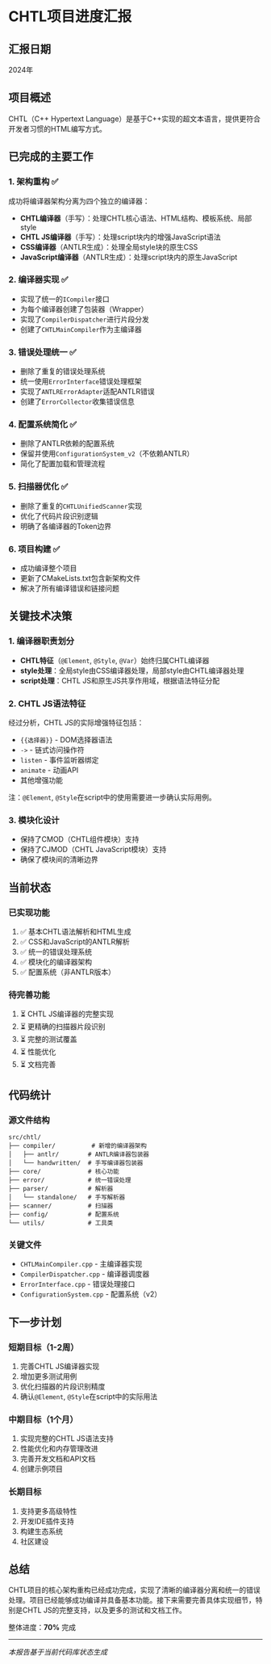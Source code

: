 # CHTL项目进度汇报

## 汇报日期
2024年

## 项目概述
CHTL（C++ Hypertext Language）是基于C++实现的超文本语言，提供更符合开发者习惯的HTML编写方式。

## 已完成的主要工作

### 1. 架构重构 ✅
成功将编译器架构分离为四个独立的编译器：
- **CHTL编译器**（手写）：处理CHTL核心语法、HTML结构、模板系统、局部style
- **CHTL JS编译器**（手写）：处理script块内的增强JavaScript语法
- **CSS编译器**（ANTLR生成）：处理全局style块的原生CSS
- **JavaScript编译器**（ANTLR生成）：处理script块内的原生JavaScript

### 2. 编译器实现 ✅
- 实现了统一的`ICompiler`接口
- 为每个编译器创建了包装器（Wrapper）
- 实现了`CompilerDispatcher`进行片段分发
- 创建了`CHTLMainCompiler`作为主编译器

### 3. 错误处理统一 ✅
- 删除了重复的错误处理系统
- 统一使用`ErrorInterface`错误处理框架
- 实现了`ANTLRErrorAdapter`适配ANTLR错误
- 创建了`ErrorCollector`收集错误信息

### 4. 配置系统简化 ✅
- 删除了ANTLR依赖的配置系统
- 保留并使用`ConfigurationSystem_v2`（不依赖ANTLR）
- 简化了配置加载和管理流程

### 5. 扫描器优化 ✅
- 删除了重复的`CHTLUnifiedScanner`实现
- 优化了代码片段识别逻辑
- 明确了各编译器的Token边界

### 6. 项目构建 ✅
- 成功编译整个项目
- 更新了CMakeLists.txt包含新架构文件
- 解决了所有编译错误和链接问题

## 关键技术决策

### 1. 编译器职责划分
- **CHTL特征**（`@Element`, `@Style`, `@Var`）始终归属CHTL编译器
- **style处理**：全局style由CSS编译器处理，局部style由CHTL编译器处理
- **script处理**：CHTL JS和原生JS共享作用域，根据语法特征分配

### 2. CHTL JS语法特征
经过分析，CHTL JS的实际增强特征包括：
- `{{选择器}}` - DOM选择器语法
- `->` - 链式访问操作符
- `listen` - 事件监听器绑定
- `animate` - 动画API
- 其他增强功能

注：`@Element`, `@Style`在script中的使用需要进一步确认实际用例。

### 3. 模块化设计
- 保持了CMOD（CHTL组件模块）支持
- 保持了CJMOD（CHTL JavaScript模块）支持
- 确保了模块间的清晰边界

## 当前状态

### 已实现功能
1. ✅ 基本CHTL语法解析和HTML生成
2. ✅ CSS和JavaScript的ANTLR解析
3. ✅ 统一的错误处理系统
4. ✅ 模块化的编译器架构
5. ✅ 配置系统（非ANTLR版本）

### 待完善功能
1. ⏳ CHTL JS编译器的完整实现
2. ⏳ 更精确的扫描器片段识别
3. ⏳ 完整的测试覆盖
4. ⏳ 性能优化
5. ⏳ 文档完善

## 代码统计

### 源文件结构
```
src/chtl/
├── compiler/          # 新增的编译器架构
│   ├── antlr/        # ANTLR编译器包装器
│   └── handwritten/  # 手写编译器包装器
├── core/             # 核心功能
├── error/            # 统一错误处理
├── parser/           # 解析器
│   └── standalone/   # 手写解析器
├── scanner/          # 扫描器
├── config/           # 配置系统
└── utils/            # 工具类
```

### 关键文件
- `CHTLMainCompiler.cpp` - 主编译器实现
- `CompilerDispatcher.cpp` - 编译器调度器
- `ErrorInterface.cpp` - 错误处理接口
- `ConfigurationSystem.cpp` - 配置系统（v2）

## 下一步计划

### 短期目标（1-2周）
1. 完善CHTL JS编译器实现
2. 增加更多测试用例
3. 优化扫描器的片段识别精度
4. 确认`@Element`, `@Style`在script中的实际用法

### 中期目标（1个月）
1. 实现完整的CHTL JS语法支持
2. 性能优化和内存管理改进
3. 完善开发文档和API文档
4. 创建示例项目

### 长期目标
1. 支持更多高级特性
2. 开发IDE插件支持
3. 构建生态系统
4. 社区建设

## 总结

CHTL项目的核心架构重构已经成功完成，实现了清晰的编译器分离和统一的错误处理。项目已经能够成功编译并具备基本功能。接下来需要完善具体实现细节，特别是CHTL JS的完整支持，以及更多的测试和文档工作。

整体进度：**70%** 完成

---
*本报告基于当前代码库状态生成*